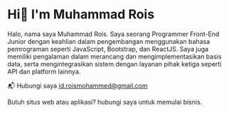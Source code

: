 # **Hi👋 I'm Muhammad Rois**


Halo, nama saya Muhammad Rois. Saya seorang Programmer Front-End Junior dengan keahlian dalam pengembangan menggunakan bahasa pemrograman seperti JavaScript, Bootstrap, dan ReactJS. Saya juga memiliki pengalaman dalam merancang dan mengimplementasikan basis data, serta mengintegrasikan sistem dengan layanan pihak ketiga seperti API dan platform lainnya.

   📬 Hubungi saya id.roismohammed@gmail.com

Butuh situs web atau aplikasi? hubungi saya untuk memulai bisnis.
